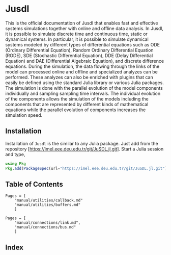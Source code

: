 # Jusdl

This is the official documentation of Jusdl that enables fast and effective systems simulations together with online and offline data analysis. In Jusdl, it is possible to simulate discrete time and continuous time, static or dynamical systems. In particular, it is possible to simulate dynamical systems modeled by different types of differential equations such as ODE (Ordinary Differential Equation), Random Ordinary Differential Equation (RODE), SDE (Stochastic Differential Equation), DDE (Delay Differential Equation) and DAE (Differential Algebraic Equation), and discrete difference equations. During the simulation, the data flowing through the links of the model can processed online and offline and specialized analyzes can be performed. These analyzes can also be enriched with plugins that can easily be defined using the standard Julia library or various Julia packages. The simulation is done with the parallel evolution of the model components individually and sampling sampling time intervals. The individual evolution of the components allows the simulation of the models including the components that are represented by different kinds of mathematical equations while the parallel evolution of components increases the simulation speed. 

## Installation 

Installation of `Jusdl` is the similar to any Julia package. Just add from the repository [https://imel.eee.deu.edu.tr/git/JuSDL.jl.git]. Start a Julia session and type,
```julia
using Pkg 
Pkg.add(PackageSpec(url="https://imel.eee.deu.edu.tr/git/JuSDL.jl.git"))
```

## Table of Contents
```@contents
Pages = [
    "manual/utilities/callback.md"
    "manual/utilities/buffers.md"
    ]
```

```@contents
Pages = [
    "manual/connections/link.md",
    "manual/connections/bus.md"
    ]
```

## Index

```@index
```